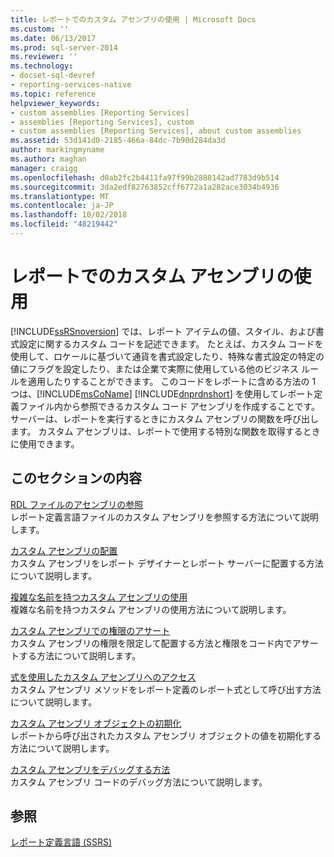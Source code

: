 ```yaml
---
title: レポートでのカスタム アセンブリの使用 | Microsoft Docs
ms.custom: ''
ms.date: 06/13/2017
ms.prod: sql-server-2014
ms.reviewer: ''
ms.technology:
- docset-sql-devref
- reporting-services-native
ms.topic: reference
helpviewer_keywords:
- custom assemblies [Reporting Services]
- assemblies [Reporting Services], custom
- custom assemblies [Reporting Services], about custom assemblies
ms.assetid: 53d141d0-2185-466a-84dc-7b90d284da3d
author: markingmyname
ms.author: maghan
manager: craigg
ms.openlocfilehash: d0ab2fc2b4411fa97f99b2888142ad7783d9b514
ms.sourcegitcommit: 3da2edf82763852cff6772a1a282ace3034b4936
ms.translationtype: MT
ms.contentlocale: ja-JP
ms.lasthandoff: 10/02/2018
ms.locfileid: "48219442"
---
```

# <a name="using-custom-assemblies-with-reports"></a>レポートでのカスタム アセンブリの使用
  [!INCLUDE[ssRSnoversion](../../includes/ssrsnoversion-md.md)] では、レポート アイテムの値、スタイル、および書式設定に関するカスタム コードを記述できます。 たとえば、カスタム コードを使用して、ロケールに基づいて通貨を書式設定したり、特殊な書式設定の特定の値にフラグを設定したり、または企業で実際に使用している他のビジネス ルールを適用したりすることができます。 このコードをレポートに含める方法の 1 つは、[!INCLUDE[msCoName](../../includes/msconame-md.md)] [!INCLUDE[dnprdnshort](../../includes/dnprdnshort-md.md)] を使用してレポート定義ファイル内から参照できるカスタム コード アセンブリを作成することです。 サーバーは、レポートを実行するときにカスタム アセンブリの関数を呼び出します。 カスタム アセンブリは、レポートで使用する特別な関数を取得するときに使用できます。  
  
## <a name="in-this-section"></a>このセクションの内容  
 [RDL ファイルのアセンブリの参照](referencing-assemblies-in-an-rdl-file.md)  
 レポート定義言語ファイルのカスタム アセンブリを参照する方法について説明します。  
  
 [カスタム アセンブリの配置](deploying-a-custom-assembly.md)  
 カスタム アセンブリをレポート デザイナーとレポート サーバーに配置する方法について説明します。  
  
 [複雑な名前を持つカスタム アセンブリの使用](using-strong-named-custom-assemblies.md)  
 複雑な名前を持つカスタム アセンブリの使用方法について説明します。  
  
 [カスタム アセンブリでの権限のアサート](asserting-permissions-in-custom-assemblies.md)  
 カスタム アセンブリの権限を限定して配置する方法と権限をコード内でアサートする方法について説明します。  
  
 [式を使用したカスタム アセンブリへのアクセス](accessing-custom-assemblies-through-expressions.md)  
 カスタム アセンブリ メソッドをレポート定義のレポート式として呼び出す方法について説明します。  
  
 [カスタム アセンブリ オブジェクトの初期化](initializing-custom-assembly-objects.md)  
 レポートから呼び出されたカスタム アセンブリ オブジェクトの値を初期化する方法について説明します。  
  
 [カスタム アセンブリをデバッグする方法](how-to-debug-custom-assemblies.md)  
 カスタム アセンブリ コードのデバッグ方法について説明します。  
  
## <a name="see-also"></a>参照  
 [レポート定義言語 &#40;SSRS&#41;](../reports/report-definition-language-ssrs.md)  
  
  
